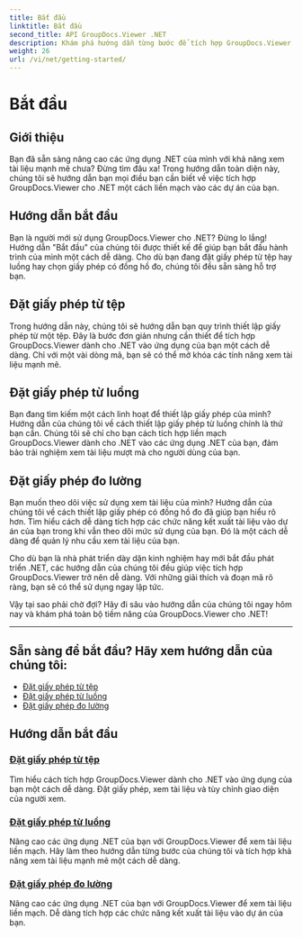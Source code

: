 ```yaml
---
title: Bắt đầu
linktitle: Bắt đầu
second_title: API GroupDocs.Viewer .NET
description: Khám phá hướng dẫn từng bước để tích hợp GroupDocs.Viewer dành cho .NET vào ứng dụng của bạn một cách liền mạch. Tìm hiểu cách đặt giấy phép và tùy chỉnh giao diện của người xem.
weight: 26
url: /vi/net/getting-started/
---
```


# Bắt đầu


## Giới thiệu

Bạn đã sẵn sàng nâng cao các ứng dụng .NET của mình với khả năng xem tài liệu mạnh mẽ chưa? Đừng tìm đâu xa! Trong hướng dẫn toàn diện này, chúng tôi sẽ hướng dẫn bạn mọi điều bạn cần biết về việc tích hợp GroupDocs.Viewer cho .NET một cách liền mạch vào các dự án của bạn.

## Hướng dẫn bắt đầu

Bạn là người mới sử dụng GroupDocs.Viewer cho .NET? Đừng lo lắng! Hướng dẫn "Bắt đầu" của chúng tôi được thiết kế để giúp bạn bắt đầu hành trình của mình một cách dễ dàng. Cho dù bạn đang đặt giấy phép từ tệp hay luồng hay chọn giấy phép có đồng hồ đo, chúng tôi đều sẵn sàng hỗ trợ bạn.

## Đặt giấy phép từ tệp

Trong hướng dẫn này, chúng tôi sẽ hướng dẫn bạn quy trình thiết lập giấy phép từ một tệp. Đây là bước đơn giản nhưng cần thiết để tích hợp GroupDocs.Viewer dành cho .NET vào ứng dụng của bạn một cách dễ dàng. Chỉ với một vài dòng mã, bạn sẽ có thể mở khóa các tính năng xem tài liệu mạnh mẽ.

## Đặt giấy phép từ luồng

Bạn đang tìm kiếm một cách linh hoạt để thiết lập giấy phép của mình? Hướng dẫn của chúng tôi về cách thiết lập giấy phép từ luồng chính là thứ bạn cần. Chúng tôi sẽ chỉ cho bạn cách tích hợp liền mạch GroupDocs.Viewer dành cho .NET vào các ứng dụng .NET của bạn, đảm bảo trải nghiệm xem tài liệu mượt mà cho người dùng của bạn.

## Đặt giấy phép đo lường

Bạn muốn theo dõi việc sử dụng xem tài liệu của mình? Hướng dẫn của chúng tôi về cách thiết lập giấy phép có đồng hồ đo đã giúp bạn hiểu rõ hơn. Tìm hiểu cách dễ dàng tích hợp các chức năng kết xuất tài liệu vào dự án của bạn trong khi vẫn theo dõi mức sử dụng của bạn. Đó là một cách dễ dàng để quản lý nhu cầu xem tài liệu của bạn.

Cho dù bạn là nhà phát triển dày dặn kinh nghiệm hay mới bắt đầu phát triển .NET, các hướng dẫn của chúng tôi đều giúp việc tích hợp GroupDocs.Viewer trở nên dễ dàng. Với những giải thích và đoạn mã rõ ràng, bạn sẽ có thể sử dụng ngay lập tức.

Vậy tại sao phải chờ đợi? Hãy đi sâu vào hướng dẫn của chúng tôi ngay hôm nay và khám phá toàn bộ tiềm năng của GroupDocs.Viewer cho .NET!

---

## Sẵn sàng để bắt đầu? Hãy xem hướng dẫn của chúng tôi:

- [Đặt giấy phép từ tệp](./set-license-from-file/)
- [Đặt giấy phép từ luồng](./set-license-from-stream/)
- [Đặt giấy phép đo lường](./set-metered-license/)

## Hướng dẫn bắt đầu
### [Đặt giấy phép từ tệp](./set-license-from-file/)
Tìm hiểu cách tích hợp GroupDocs.Viewer dành cho .NET vào ứng dụng của bạn một cách dễ dàng. Đặt giấy phép, xem tài liệu và tùy chỉnh giao diện của người xem.
### [Đặt giấy phép từ luồng](./set-license-from-stream/)
Nâng cao các ứng dụng .NET của bạn với GroupDocs.Viewer để xem tài liệu liền mạch. Hãy làm theo hướng dẫn từng bước của chúng tôi và tích hợp khả năng xem tài liệu mạnh mẽ một cách dễ dàng.
### [Đặt giấy phép đo lường](./set-metered-license/)
Nâng cao các ứng dụng .NET của bạn với GroupDocs.Viewer để xem tài liệu liền mạch. Dễ dàng tích hợp các chức năng kết xuất tài liệu vào dự án của bạn.